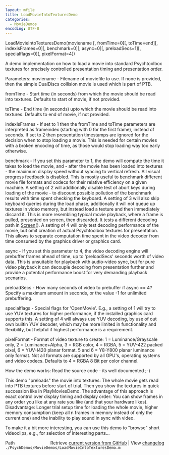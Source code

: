 ```yaml
---
layout: mfile
title: LoadMovieIntoTexturesDemo
categories:
  - MovieDemos
encoding: UTF-8
---
```



LoadMovieIntoTexturesDemo\(moviename \[, fromTime=0\]\[, toTime=end\]\[, indexisFrames=0\]\[, benchmark=0\]\[, async=0\]\[, preloadSecs=1\]\[, specialflags=0\]\[, pixelFormat=4\]\)

A demo implementation on how to load a movie into standard
Psychtoolbox textures for precisely controlled presentation timing and
presentation order.

Parameters:
moviename - Filename of moviefile to use. If none is provided, then the
simple DualDiscs collision movie is used which is part of PTB.

fromTime - Start time \(in seconds\) from which the movie should be read
into textures. Defaults to start of movie, if not provided.

toTime - End time \(in seconds\) upto which the movie should be read
into textures. Defaults to end of movie, if not provided.

indexIsFrames - If set to 1 then the fromTime and toTime parameters are
interpreted as frameindex \(starting with 0 for the first frame\), instead
of seconds. If set to 2 then presentation timestamps are ignored for the
decision when to stop loading a movie. This is needed for certain movies
with a broken encoding of time, as those would stop loading way too early
otherwise.

benchmark - If you set this parameter to 1, the demo will compute the
time it takes to load the movie, and - after the movie has been loaded
into textures - the maximum display speed without syncing to vertical
refresh. All visual progress feedback is disabled. This is mostly
useful to benchmark different movie file formats and codecs for their
relative efficiency on a given machine. A setting of 2 will additionally
disable test of abort keys during loading of the movie - to discount
possible pollution of the benchmark results with time spent checking the
keyboard. A setting of 3 will also skip keyboard queries during the load
phase, additionally it will not queue up textures in video memory, but
instead load a texture and then immediately discard it. This is more
resembling typical movie playback, where a frame is pulled, presented on
screen, then discarded. It tests a different decoding path in [Screen](/docs/Screen)\(\). A
setting of 4 will only test decoding performance of the movie, but omit
creation of actual Psychtoolbox textures for presentation. This allows to
separate computation time spent in the video decoder from time consumed
by the graphics driver or graphics card.

async - If you set this parameter to 4, the video decoding engine will
prebuffer frames ahead of time, up to 'preloadSecs' seconds worth of
video data. This is unsuitable for playback with audio-video sync, but
for pure video playback it can decouple decoding from presentation
further and provide a potential performance boost for very demanding
playback scenarios.

preloadSecs - How many seconds of video to prebuffer if async == 4?
Specify a maximum amount in seconds, or the value -1 for unlimited
prebuffering.

specialflags - Special flags for 'OpenMovie'. E.g., a setting of 1 will
try to use YUV textures for higher performance, if the installed graphics
card supports this. A setting of 4 will always use YUV decoding, by use
of out own builtin YUV decoder, which may be more limited in
functionality and flexibility, but helpful if highest performance is a
requirement.

pixelFormat - Format of video texture to create: 1 = Luminance/Grayscale
only, 2 = Luminance+Alpha, 3 = RGB color, 4 = RGBA, 5 = YUV-422 packed
pixel, 6 = YUV-I420 planar format. 5 and 6 = Y8-Y800 planar luminance
only format. Not all formats are supported by all GPU's, operating
systems and video codecs. Defaults to 4 = RGBA 8 Bit per color channel.


How the demo works: Read the source code - its well documented ;-\)

This demo "preloads" the movie into textures:
The whole movie gets read into PTB textures before start of trial. Then
you show the textures in quick succession like in PlayMoviesDemo. The
advantage of this approach is exact control over display timing and
display order: You can show frames in any order you like at any rate you
like \(and that your hardware likes\). Disadvantage: Longer trial
setup time for loading the whole movie, higher memory consumption \(keep
all n frames in memory instead of only the current one\) and the inability
to play sound in sync with video.

To make it a bit more interesting, you can use this demo to "browse" short
videoclips, e.g., for selection of interesting parts...



<div class="code_header" style="text-align:right;">
  <span style="float:left;">Path&nbsp;&nbsp;</span> <span class="counter">Retrieve <a href=
  "https://raw.github.com/Psychtoolbox-3/Psychtoolbox-3/beta/./PsychDemos/MovieDemos/LoadMovieIntoTexturesDemo.m">current version from GitHub</a> | View <a href=
  "https://github.com/Psychtoolbox-3/Psychtoolbox-3/commits/beta/./PsychDemos/MovieDemos/LoadMovieIntoTexturesDemo.m">changelog</a></span>
</div>
<div class="code">
  <code>./PsychDemos/MovieDemos/LoadMovieIntoTexturesDemo.m</code>
</div>
